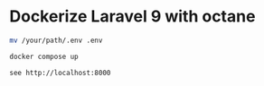 # Dockerize Laravel 9 with octane

```bash
mv /your/path/.env .env

docker compose up

see http://localhost:8000
```

